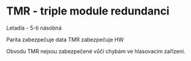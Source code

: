 # TMR - triple module redundanci

Letadla - 5-ti násobná

Parita zabezpečuje data
TMR zabezpečuje HW

Obvodu TMR nejsou zabezpečené vůči chybám ve hlasovacím zařízení.
